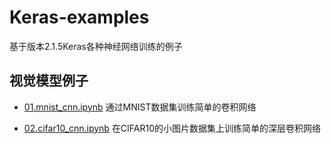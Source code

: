 # Keras-examples
基于版本2.1.5Keras各种神经网络训练的例子

## 视觉模型例子
* [01.mnist_cnn.ipynb](https://github.com/noending/Keras-examples/blob/master/mnist_cnn.ipynb) 通过MNIST数据集训练简单的卷积网络

* [02.cifar10_cnn.ipynb](https://github.com/noending/Keras-examples/blob/master/cifar10_cnn.ipynb) 在CIFAR10的小图片数据集上训练简单的深层卷积网络


